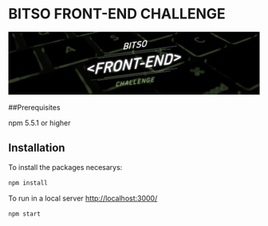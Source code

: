 # BITSO FRONT-END CHALLENGE

![Front End Challenge Image](https://github.com/bitsoex/front-end-challenge/blob/master/bann_bfec.jpg)


##Prerequisites

npm 5.5.1 or higher

## Installation


To install the packages necesarys:

```bash
npm install
```

To run in a local server [http://localhost:3000/](http://localhost:3000/)

```bash
npm start
```




[rdx]: https://github.com/reduxjs/redux
[rxjs]: http://reactivex.io/intro.html